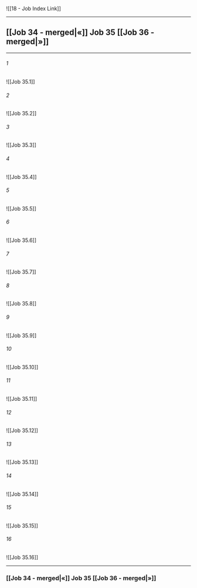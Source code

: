 ![[18 - Job Index Link]]

---
##  [[Job 34 - merged|«]] Job 35 [[Job 36 - merged|»]]

---

###### 1
![[Job 35.1]] 

###### 2
![[Job 35.2]] 

###### 3
![[Job 35.3]] 

###### 4
![[Job 35.4]]

###### 5 
![[Job 35.5]] 

###### 6
![[Job 35.6]] 

###### 7
![[Job 35.7]] 

###### 8
![[Job 35.8]] 

###### 9
![[Job 35.9]] 

###### 10
![[Job 35.10]] 

###### 11
![[Job 35.11]] 

###### 12
![[Job 35.12]]

###### 13
![[Job 35.13]] 

###### 14
![[Job 35.14]] 

###### 15
![[Job 35.15]]

###### 16
![[Job 35.16]] 


---
###  [[Job 34 - merged|«]] Job 35 [[Job 36 - merged|»]]